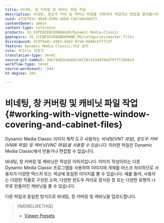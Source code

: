```yaml
---
title: 비네팅, 창 커버링 및 캐비닛 파일 작업
description: 비네팅, 윈도우 커버 및 캐비닛 파일을 사용하여 작업하는 방법을 알아봅니다.
uuid: a738791c-4be0-4286-abbd-fae7a0e4bb73
contentOwner: admin
content-type: reference
products: SG_EXPERIENCEMANAGER/Dynamic-Media-Classic
geptopics: SG_SCENESEVENONDEMAND_PK/categories/master_files
discoiquuid: 42df9adc-e563-4de2-87a4-bd40cef77cdf
feature: Dynamic Media Classic,자산 관리
role: 비즈니스 전문가
translation-type: tm+mt
source-git-commit: 3def4a02eda8dc36f2811b3d4f0e870fff1994e4
workflow-type: tm+mt
source-wordcount: '143'
ht-degree: 26%

---
```



# 비네팅, 창 커버링 및 캐비닛 파일 작업{#working-with-vignette-window-covering-and-cabinet-files}

Dynamic Media Classic 이미지 제작 도구 사용자는 *비네팅(VNT 파일), 윈도우 커버(VNW 파일) 및 캐비닛(VNC 파일)을 사용할 수 있습니다.* 이러한 파일은 Dynamic Media Classic에서 만들거나 편집할 수 없습니다.

비네팅, 창 커버링 및 캐비닛은 작성된 이미지입니다. 이미지 작성이라는 다른 Dynamic Media Classic 프로그램을 사용하여 이미지에 개체를 마스크 처리하므로 사용자가 다양한 텍스처 또는 색상에 동일한 이미지를 볼 수 있습니다. 예를 들어, 사용자는 다양한 직물로 구성된 소파, 다양한 윈도우 처리로 장식된 창 또는 다양한 유형의 나무로 만들어진 캐비닛을 볼 수 있습니다.

다른 파일과 동일한 방식으로 비네팅, 창 커버링 및 캐비닛을 업로드합니다.

>[!MORELIKETHIS]
>
>* [Viewer Presets](application-setup.md#viewer_presets)

